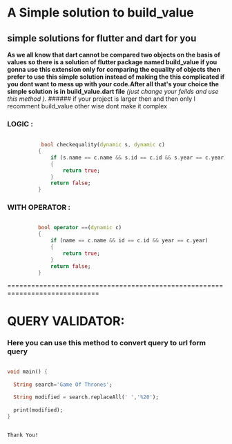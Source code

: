 # A Simple solution to build_value #


## simple solutions for flutter and dart for you ##
                                   
                                   
                                   
                                   
                                   
 **As we all know that dart cannot be compared two objects on the basis of values so there is a solution of flutter package named 
    build_value if you gonna use this extension only for comparing the equality of objects then prefer to use this simple  solution
    instead of making the this complicated if you dont want to mess up with your code.After all that's your choice
       the simple solution is in build_value.dart file** _(just change your feilds and use this method )_.
       ###### if your project is larger then and then only I recomment build_value other wise dont make it complex
  
  
  
  
  ### LOGIC   :

  
  
```dart
  
           bool checkequality(dynamic s, dynamic c)
          {
              if (s.name == c.name && s.id == c.id && s.year == c.year)
              {
                  return true;
              }
              return false;
          }
```

### WITH OPERATOR :




```dart

          bool operator ==(dynamic c)
          {
              if (name == c.name && id == c.id && year == c.year)
              {
                  return true;
              }
              return false;
          }  

```


=============================================================================





# QUERY VALIDATOR:

### Here you can use this method to convert query to url form query

```dart

void main() {
  
  String search='Game Of Thrones';
  
  String modified = search.replaceAll(' ','%20');
  
  print(modified);
}


```


                                                                                                            Thank You!
